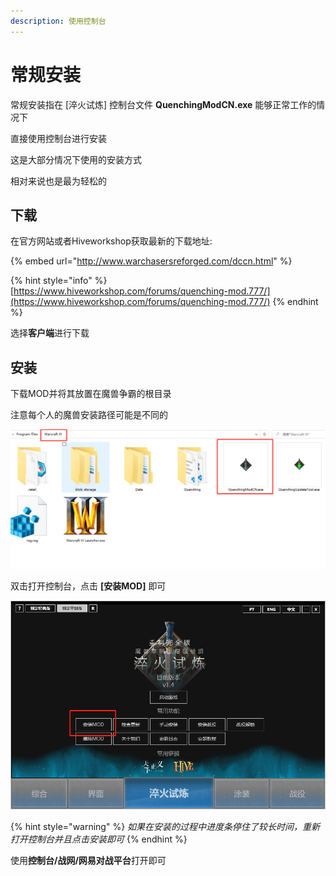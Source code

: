 ```yaml
---
description: 使用控制台
---
```


# 常规安装

常规安装指在 \[淬火试炼\] 控制台文件 **QuenchingModCN.exe** 能够正常工作的情况下

直接使用控制台进行安装

这是大部分情况下使用的安装方式

相对来说也是最为轻松的

## 下载

在官方网站或者Hiveworkshop获取最新的下载地址:

{% embed url="http://www.warchasersreforged.com/dccn.html" %}

{% hint style="info" %}
[https://www.hiveworkshop.com/forums/quenching-mod.777/](https://www.hiveworkshop.com/forums/quenching-mod.777/)
{% endhint %}

选择**客户端**进行下载

## 安装

下载MOD并将其放置在魔兽争霸的根目录

注意每个人的魔兽安装路径可能是不同的

![](../.gitbook/assets/wei-xin-tu-pian-20210630145339.png)

双击打开控制台，点击 **\[安装MOD\]** 即可

![](../.gitbook/assets/wei-xin-tu-pian-20210630143613.png)

{% hint style="warning" %}
_如果在安装的过程中进度条停住了较长时间，重新打开控制台并且点击安装即可_‌
{% endhint %}

使用**控制台/战网/网易对战平台**打开即可

